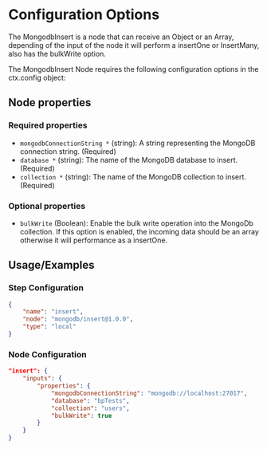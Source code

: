 # Configuration Options
The MongodbInsert is a node that can receive an Object or an Array, depending of the input of the node it will perform a insertOne or InsertMany, also has the bulkWrite option.

The MongodbInsert Node requires the following configuration options in the ctx.config object:

## Node properties

### Required properties
- `mongodbConnectionString *` (string): A string representing the MongoDB connection string. (Required)
- `database *` (string): The name of the MongoDB database to insert. (Required)
- `collection *` (string): The name of the MongoDB collection to insert. (Required)

### Optional properties

- `bulkWrite` (Boolean): Enable the bulk write operation into the MongoDb collection. 
If this option is enabled, the incoming data should be an array otherwise it will performance as a insertOne.

## Usage/Examples
### Step Configuration

```json
{
    "name": "insert",
    "node": "mongodb/insert@1.0.0",
    "type": "local"
}
```

### Node Configuration

```json
"insert": {
    "inputs": {
        "properties": {
            "mongodbConnectionString": "mongodb://localhost:27017",
            "database": "bpTests",
            "collection": "users",
            "bulkWrite": true
        }
    }
}
```

